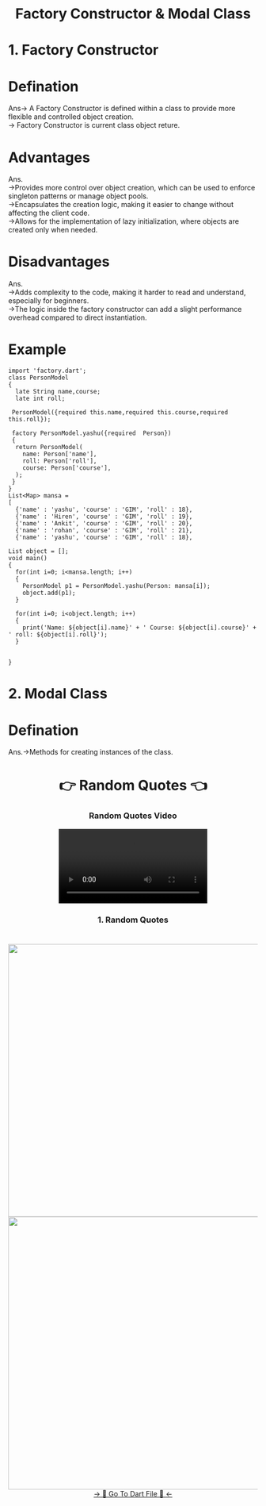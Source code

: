 <h1 align="center"> Factory Constructor & Modal Class </h1>

# 1. Factory Constructor

# Defination

Ans-> A Factory Constructor is defined within a class to provide more flexible and controlled object creation.<br>
    -> Factory Constructor is current class object reture.

# Advantages

Ans.<br>
->Provides more control over object creation, which can be used to enforce singleton patterns or manage object pools.<br>
->Encapsulates the creation logic, making it easier to change without affecting the client code.<br>
->Allows for the implementation of lazy initialization, where objects are created only when needed.

# Disadvantages


Ans.<br>
->Adds complexity to the code, making it harder to read and understand, especially for beginners.<br>
->The logic inside the factory constructor can add a slight performance overhead compared to direct instantiation.

# Example

```
import 'factory.dart';
class PersonModel
{
  late String name,course;
  late int roll;

 PersonModel({required this.name,required this.course,required this.roll});

 factory PersonModel.yashu({required  Person})
 {
  return PersonModel(
    name: Person['name'],
    roll: Person['roll'],
    course: Person['course'],
  );
 }
}
List<Map> mansa = 
[
  {'name' : 'yashu', 'course' : 'GIM', 'roll' : 18},
  {'name' : 'Hiren', 'course' : 'GIM', 'roll' : 19},
  {'name' : 'Ankit', 'course' : 'GIM', 'roll' : 20},
  {'name' : 'rohan', 'course' : 'GIM', 'roll' : 21},
  {'name' : 'yashu', 'course' : 'GIM', 'roll' : 18},

List object = [];
void main()
{
  for(int i=0; i<mansa.length; i++)
  {
    PersonModel p1 = PersonModel.yashu(Person: mansa[i]);
    object.add(p1);
  }

  for(int i=0; i<object.length; i++)
  {
    print('Name: ${object[i].name}' + ' Course: ${object[i].course}' + ' roll: ${object[i].roll}');
  }

  
}
```

# 2. Modal Class

# Defination

Ans.->Methods for creating instances of the class.


 <h1 align="center">👉 Random Quotes 👈</h1>

<h3 align="center">Random Quotes Video </h3>
<div align="center">
 <video src="https://github.com/YashuPatel1724/quote_app_daily_task/assets/148859965/35c4870e-ee39-4cb1-82be-bf29694b5547"> 
</video>
</div>

<h3 align="center">1. Random Quotes </h3>

<h1 align="left"></h1>

<div align="center">
  <img height="550"  src="https://github.com/YashuPatel1724/quote_app_daily_task/assets/148859965/a709c252-21d5-40d8-b14b-153447fbef48" />
  <img height="550"  src="https://github.com/YashuPatel1724/quote_app_daily_task/assets/148859965/867831d9-56bf-4ce7-a3ef-3e12227a7f52" />
</div>
<div align="center">
<a href="https://github.com/YashuPatel1724/quote_app_daily_task/tree/master/lib">-> 📂 Go To Dart File 📂 <-</a>
</div>
